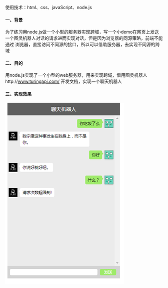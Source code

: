 使用技术：html、css、javaScript、node.js
#### 一、背景
  为了练习用node.js做一个小型的服务器实现跨域，写一个小demo在网页上发送一个图灵机器人对话的请求进而实现对话，但是因为浏览器的同源策略，前端不能通过
浏览器，直接访问不同源的接口，所以可以借助服务器，去实现不同源的跨域
#### 二、目的
  用node.js实现了一个小型的web服务器，用来实现跨域，借用图灵机器人http://www.turingapi.com/ 开发文档，实现一个聊天机器人
#### 三、实现效果
![image data](https://github.com/aaliny/gitdemo/blob/master/robot.png)
